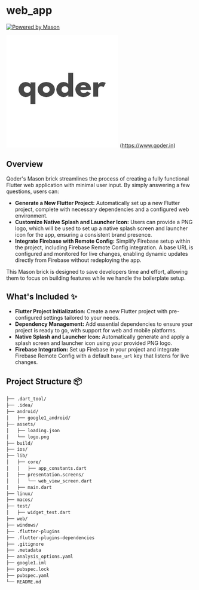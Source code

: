 # web_app
[![Powered by Mason](https://img.shields.io/endpoint?url=https%3A%2F%2Ftinyurl.com%2Fmason-badge)](https://github.com/felangel/mason)

![Qoder Logo](qoder_logo.jpeg)
(https://www.qoder.in)

## Overview

Qoder's Mason brick streamlines the process of creating a fully functional Flutter web application with minimal user input. By simply answering a few questions, users can:

- **Generate a New Flutter Project:** Automatically set up a new Flutter project, complete with necessary dependencies and a configured web environment.
- **Customize Native Splash and Launcher Icon:** Users can provide a PNG logo, which will be used to set up a native splash screen and launcher icon for the app, ensuring a consistent brand presence.
- **Integrate Firebase with Remote Config:** Simplify Firebase setup within the project, including Firebase Remote Config integration. A base URL is configured and monitored for live changes, enabling dynamic updates directly from Firebase without redeploying the app.

This Mason brick is designed to save developers time and effort, allowing them to focus on building features while we handle the boilerplate setup.

## What's Included ✨

- **Flutter Project Initialization:** Create a new Flutter project with pre-configured settings tailored to your needs.
- **Dependency Management:** Add essential dependencies to ensure your project is ready to go, with support for web and mobile platforms.
- **Native Splash and Launcher Icon:** Automatically generate and apply a splash screen and launcher icon using your provided PNG logo.
- **Firebase Integration:** Set up Firebase in your project and integrate Firebase Remote Config with a default `base_url` key that listens for live changes.

## Project Structure 📦

```sh
├── .dart_tool/
├── .idea/
├── android/
│   ├── google1_android/
├── assets/
│   ├── loading.json
│   └── logo.png
├── build/
├── ios/
├── lib/
│   ├── core/
│   │   ├── app_constants.dart
│   ├── presentation.screens/
│   │   └── web_view_screen.dart
│   ├── main.dart
├── linux/
├── macos/
├── test/
│   ├── widget_test.dart
├── web/
├── windows/
├── .flutter-plugins
├── .flutter-plugins-dependencies
├── .gitignore
├── .metadata
├── analysis_options.yaml
├── google1.iml
├── pubspec.lock
├── pubspec.yaml
└── README.md
